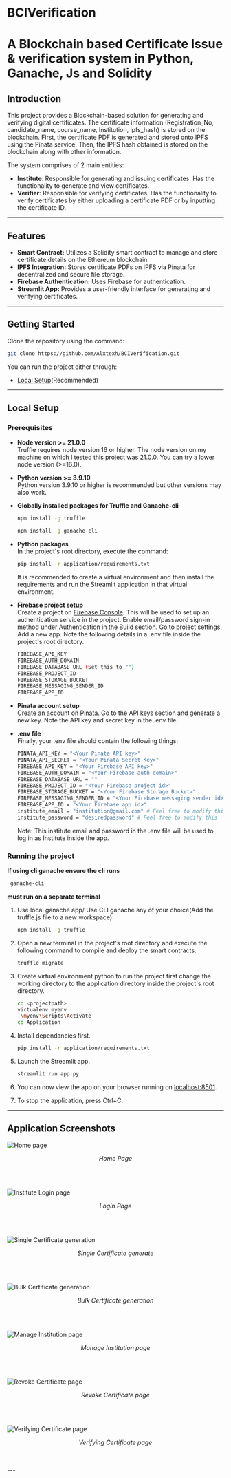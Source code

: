 # BCIVerification
# A Blockchain based Certificate Issue & verification system in Python, Ganache, Js and Solidity

## Introduction

This project provides a Blockchain-based solution for generating and verifying digital certificates. The certificate information (Registration_No, candidate_name, course_name, Institution, ipfs_hash) is stored on the blockchain. First, the certificate PDF is generated and stored onto IPFS using the Pinata service. Then, the IPFS hash obtained is stored on the blockchain along with other information.

The system comprises of 2 main entities:
- **Institute**: Responsible for generating and issuing certificates. Has the functionality to generate and view certificates.
- **Verifier**: Responsible for verifying certificates. Has the functionality to verify certificates by either uploading a certificate PDF or by inputting the certificate ID.

---

## Features

- **Smart Contract:** Utilizes a Solidity smart contract to manage and store certificate details on the Ethereum blockchain.
- **IPFS Integration:** Stores certificate PDFs on IPFS via Pinata for decentralized and secure file storage.
- **Firebase Authentication:** Uses Firebase for authentication.
- **Streamlit App:** Provides a user-friendly interface for generating and verifying certificates.

---

## Getting Started

Clone the repository using the command:
```sh
git clone https://github.com/Alxtexh/BCIVerification.git
```
You can run the project either through:
- [Local Setup](#local-setup)(Recommended)

---

## Local Setup

### Prerequisites

- **Node version >= 21.0.0**  
  Truffle requires node version 16 or higher. The node version on my machine on which I tested this project was 21.0.0. You can try a lower node version (>=16.0).

- **Python version >= 3.9.10**  
  Python version 3.9.10 or higher is recommended but other versions may also work.

- **Globally installed packages for Truffle and Ganache-cli**  
  ```sh
  npm install -g truffle
  ```
  ```sh
  npm install -g ganache-cli
  ```

- **Python packages**  
  In the project's root directory, execute the command:
  ```sh
  pip install -r application/requirements.txt
  ```
  It is recommended to create a virtual environment and then install the requirements and run the Streamlit application in that virtual environment.

- **Firebase project setup**  
  Create a project on [Firebase Console](https://console.firebase.google.com/). This will be used to set up an authentication service in the project. Enable email/password sign-in method under Authentication in the Build section.
  Go to project settings. Add a new app. Note the following details in a .env file inside the project's root directory.
  ```sh
  FIREBASE_API_KEY
  FIREBASE_AUTH_DOMAIN
  FIREBASE_DATABASE_URL (Set this to "")
  FIREBASE_PROJECT_ID
  FIREBASE_STORAGE_BUCKET
  FIREBASE_MESSAGING_SENDER_ID
  FIREBASE_APP_ID
  ```

- **Pinata account setup**  
  Create an account on [Pinata](https://app.pinata.cloud/). Go to the API keys section and generate a new key. Note the API key and secret key in the .env file.

- **.env file**  
  Finally, your .env file should contain the following things:
  ```sh
  PINATA_API_KEY = "<Your Pinata API key>"
  PINATA_API_SECRET = "<Your Pinata Secret Key>"
  FIREBASE_API_KEY = "<Your Firebase API key>"
  FIREBASE_AUTH_DOMAIN = "<Your Firebase auth domain>"
  FIREBASE_DATABASE_URL = ""
  FIREBASE_PROJECT_ID = "<Your Firebase project id>"
  FIREBASE_STORAGE_BUCKET = "<Your Firebase Storage Bucket>"
  FIREBASE_MESSAGING_SENDER_ID = "<Your Firebase messaging sender id>"
  FIREBASE_APP_ID = "<Your Firebase app id>"
  institute_email = "institution@gmail.com" # Feel free to modify this
  institute_password = "desiredpassword" # Feel free to modify this
  ```
  Note: This institute email and password in the .env file will be used to log in as Institute inside the app.

### Running the project
**If using cli ganache ensure the cli runs**
 ```sh
  ganache-cli
  ```
  **must run on a separate terminal**
1. Use local ganache app/ Use CLI ganache any of your choice(Add the truffle.js file to a new workspace)
    ```sh
    npm install -g truffle
    ```

2. Open a new terminal in the project's root directory and execute the following command to compile and deploy the smart contracts.
    ```sh
    truffle migrate
    ```

3. Create virtual environment python to run the project first change the working directory to the application directory inside the project's root directory.
    ```sh
    cd <projectpath>
    virtualenv myenv
    .\myenv\Scripts\Activate
    cd Application
    ```

4. Install dependancies first. 
    ```sh
    pip install -r application/requirements.txt
    ```

5. Launch the Streamlit app.
    ```sh
    streamlit run app.py
    ```

6. You can now view the app on your browser running on [localhost:8501](http://localhost:8501).

7. To stop the application, press Ctrl+C.

---


## Application Screenshots

![Home page](/BCIV/Homepage.png)
<p align="center"><em>Home Page</em></p>
<br></br>

![Institute Login page](/BCIV/Institute%20login%20page.png)
<p align="center"><em>Login Page</em></p>
<br></br>

![Single Certificate generation](/BCIV/Single%20cert%20generation.jpg)
<p align="center"><em>Single Certificate generate</em></p>
<br></br>

![Bulk Certificate generation](/BCIV/bulk%20generation.jpg)
<p align="center"><em>Bulk Certificate generation</em></p>
<br></br>

![Manage Institution page](/BCIV/manage%20institution.jpg)
<p align="center"><em>Manage Institution page</em></p>
<br></br>

![Revoke Certificate page](/BCIV/revoke%20certificate%20page.jpg)
<p align="center"><em>Revoke Certificate page</em></p>
<br></br>

![Verifying Certificate page](/BCIV/verifying.png)
<p align="center"><em>Verifying Certificate page</em></p>
<br></br>
---

